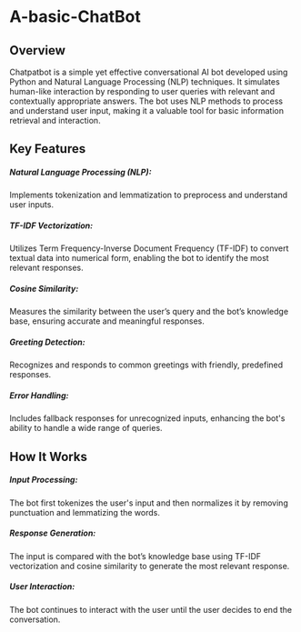 # A-basic-ChatBot
## Overview
Chatpatbot is a simple yet effective conversational AI bot developed using Python and Natural Language Processing (NLP) techniques. It simulates human-like interaction by responding to user queries with relevant and contextually appropriate answers. The bot uses NLP methods to process and understand user input, making it a valuable tool for basic information retrieval and interaction.

## Key Features
##### Natural Language Processing (NLP):
Implements tokenization and lemmatization to preprocess and understand user inputs.
##### TF-IDF Vectorization:
Utilizes Term Frequency-Inverse Document Frequency (TF-IDF) to convert textual data into numerical form, enabling the bot to identify the most relevant responses.
##### Cosine Similarity:
Measures the similarity between the user’s query and the bot’s knowledge base, ensuring accurate and meaningful responses.
##### Greeting Detection:
Recognizes and responds to common greetings with friendly, predefined responses.
##### Error Handling:
Includes fallback responses for unrecognized inputs, enhancing the bot's ability to handle a wide range of queries.
## How It Works
##### Input Processing:
The bot first tokenizes the user's input and then normalizes it by removing punctuation and lemmatizing the words.
##### Response Generation:
The input is compared with the bot’s knowledge base using TF-IDF vectorization and cosine similarity to generate the most relevant response.
##### User Interaction:
The bot continues to interact with the user until the user decides to end the conversation.
